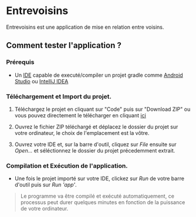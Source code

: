 # Entrevoisins

Entrevoisins est une application de mise en relation entre voisins.

## Comment tester l'application ?

### Prérequis
* Un [IDE](https://fr.wikipedia.org/wiki/Environnement_de_d%C3%A9veloppement#:~:text=Un%20IDE%20comporte%20typiquement%20une,les%20interfaces%20graphiques%20des%20logiciels. "Qu'est-ce qu'un IDE ?")
capable de executé/compiler un projet gradle comme [Android Studio](https://developer.android.com/studio?hl=fr&gclid=Cj0KCQiA3smABhCjARIsAKtrg6KreyOvEP6B9EKHOAb37KlNyzcbTJsA12emUKHtQdcG31vfHjv7ncMaAgx6EALw_wcB&gclsrc=aw.ds "Télécharger Android Studio")
ou [IntelliJ IDEA](https://www.jetbrains.com/fr-fr/idea/download/ "Télécharger IntelliJ IDEA")

### Téléchargement et Import du projet.
1. Téléchargez le projet en cliquant sur "Code" puis sur "Download ZIP" ou vous pouvez
directement le télécharger en cliquant [ici](https://github.com/david-dkp/P3_Entrevoisins_adding_features/archive/master.zip "Télécharger le projet")

2. Ouvrez le fichier ZIP téléchargé et déplacez le dossier du projet sur votre ordinateur, le choix de l'emplacement est la vôtre.

3. Ouvrez votre IDE et, sur la barre d'outil, cliquez sur *File* ensuite sur *Open...* et séléctionnez le dossier du projet précedemment
extrait.

### Compilation et Exécution de l'application.
* Une fois le projet importé sur votre IDE, clickez sur *Run* de votre barre d'outil puis sur *Run 'app'*.

> Le programme va être compilé et exécuté automatiquement, ce processus peut durer quelques minutes en fonction
> de la puissance de votre ordinateur.
